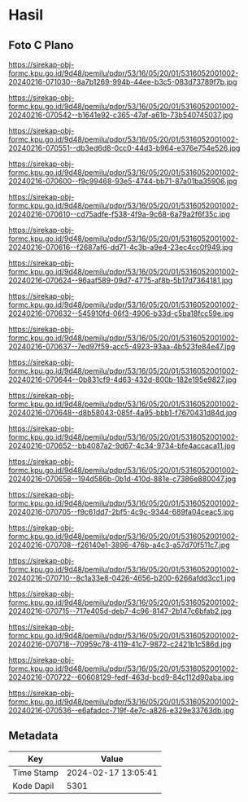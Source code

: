 # Hasil

## Foto C Plano

https://sirekap-obj-formc.kpu.go.id/9d48/pemilu/pdpr/53/16/05/20/01/5316052001002-20240216-071030--8a7b1269-994b-44ee-b3c5-083d73789f7b.jpg

https://sirekap-obj-formc.kpu.go.id/9d48/pemilu/pdpr/53/16/05/20/01/5316052001002-20240216-070542--b1641e92-c365-47af-a61b-73b540745037.jpg

https://sirekap-obj-formc.kpu.go.id/9d48/pemilu/pdpr/53/16/05/20/01/5316052001002-20240216-070551--db3ed6d8-0cc0-44d3-b964-e376e754e526.jpg

https://sirekap-obj-formc.kpu.go.id/9d48/pemilu/pdpr/53/16/05/20/01/5316052001002-20240216-070600--f9c99468-93e5-4744-bb71-87a01ba35906.jpg

https://sirekap-obj-formc.kpu.go.id/9d48/pemilu/pdpr/53/16/05/20/01/5316052001002-20240216-070610--cd75adfe-f538-4f9a-9c68-6a79a2f6f35c.jpg

https://sirekap-obj-formc.kpu.go.id/9d48/pemilu/pdpr/53/16/05/20/01/5316052001002-20240216-070616--f2687af6-dd71-4c3b-a9e4-23ec4cc0f949.jpg

https://sirekap-obj-formc.kpu.go.id/9d48/pemilu/pdpr/53/16/05/20/01/5316052001002-20240216-070624--96aaf589-09d7-4775-af8b-5b17d7364181.jpg

https://sirekap-obj-formc.kpu.go.id/9d48/pemilu/pdpr/53/16/05/20/01/5316052001002-20240216-070632--545910fd-06f3-4906-b33d-c5ba18fcc59e.jpg

https://sirekap-obj-formc.kpu.go.id/9d48/pemilu/pdpr/53/16/05/20/01/5316052001002-20240216-070637--7ed97f59-acc5-4923-93aa-4b523fe84e47.jpg

https://sirekap-obj-formc.kpu.go.id/9d48/pemilu/pdpr/53/16/05/20/01/5316052001002-20240216-070644--0b831cf9-4d63-432d-800b-182e195e9827.jpg

https://sirekap-obj-formc.kpu.go.id/9d48/pemilu/pdpr/53/16/05/20/01/5316052001002-20240216-070648--d8b58043-085f-4a95-bbb1-f7670431d84d.jpg

https://sirekap-obj-formc.kpu.go.id/9d48/pemilu/pdpr/53/16/05/20/01/5316052001002-20240216-070652--bb4087a2-9d67-4c34-9734-bfe4accaca11.jpg

https://sirekap-obj-formc.kpu.go.id/9d48/pemilu/pdpr/53/16/05/20/01/5316052001002-20240216-070658--194d586b-0b1d-410d-881e-c7386e880047.jpg

https://sirekap-obj-formc.kpu.go.id/9d48/pemilu/pdpr/53/16/05/20/01/5316052001002-20240216-070705--f9c61dd7-2bf5-4c9c-9344-689fa04ceac5.jpg

https://sirekap-obj-formc.kpu.go.id/9d48/pemilu/pdpr/53/16/05/20/01/5316052001002-20240216-070708--f26140e1-3896-476b-a4c3-a57d70f511c7.jpg

https://sirekap-obj-formc.kpu.go.id/9d48/pemilu/pdpr/53/16/05/20/01/5316052001002-20240216-070710--8c1a33e8-0426-4656-b200-6266afdd3cc1.jpg

https://sirekap-obj-formc.kpu.go.id/9d48/pemilu/pdpr/53/16/05/20/01/5316052001002-20240216-070715--717e405d-deb7-4c96-8147-2b147c6bfab2.jpg

https://sirekap-obj-formc.kpu.go.id/9d48/pemilu/pdpr/53/16/05/20/01/5316052001002-20240216-070718--70959c78-4119-41c7-9872-c2421b1c586d.jpg

https://sirekap-obj-formc.kpu.go.id/9d48/pemilu/pdpr/53/16/05/20/01/5316052001002-20240216-070722--60608129-fedf-463d-bcd9-84c112d90aba.jpg

https://sirekap-obj-formc.kpu.go.id/9d48/pemilu/pdpr/53/16/05/20/01/5316052001002-20240216-070536--e6afadcc-719f-4e7c-a826-e329e33763db.jpg


## Metadata

| Key        | Value               |
| ---------- | ------------------- |
| Time Stamp | 2024-02-17 13:05:41 |
| Kode Dapil | 5301                |



